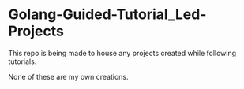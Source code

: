 # Golang-Guided-Tutorial_Led-Projects
This repo is being made to house any projects created while following tutorials. 

None of these are my own creations. 
